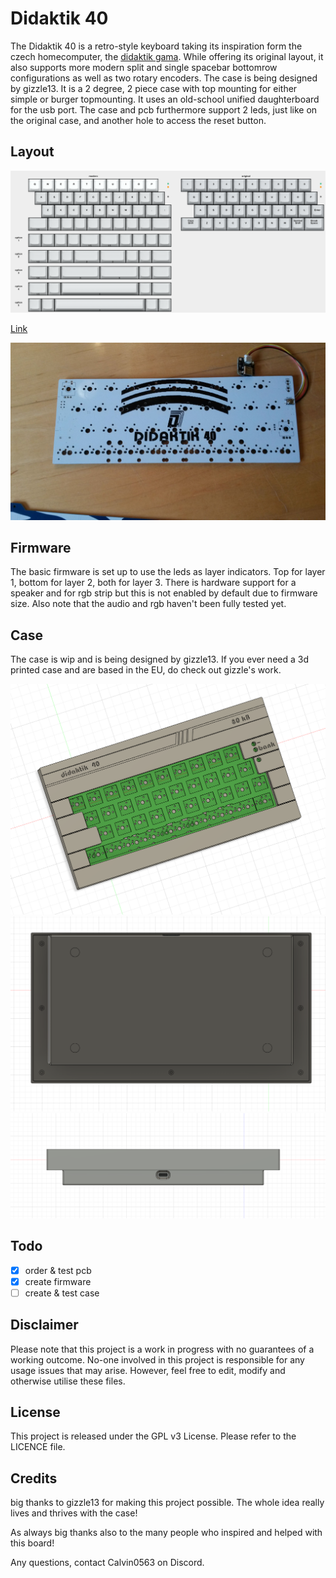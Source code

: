 # Didaktik 40

The Didaktik 40 is a retro-style keyboard taking its inspiration form the czech homecomputer, the [didaktik gama](https://en.wikipedia.org/wiki/Didaktik#Didaktik_Gama). While offering its original layout, it also supports more modern split and single spacebar bottomrow configurations as well as two rotary encoders.
The case is being designed by gizzle13. It is a 2 degree, 2 piece case with top mounting for either simple or burger topmounting. It uses an old-school unified daughterboard for the usb port. The case and pcb furthermore support 2 leds, just like on the original case, and another hole to access the reset button.

## Layout

![](https://github.com/calvin-mcd/Didaktik-40/blob/main/Images/KLE.png)

[Link](http://www.keyboard-layout-editor.com/#/gists/80f2dfd555ef09043852ad12f22f6b8f)

![](https://github.com/calvin-mcd/Didaktik-40/blob/main/Images/20230210_113844.jpg)

## Firmware

The basic firmware is set up to use the leds as layer indicators. Top for layer 1, bottom for layer 2, both for layer 3. There is hardware support for a speaker and for rgb strip but this is not enabled by default due to firmware size. Also note that the audio and rgb haven't been fully tested yet.

## Case

The case is wip and is being designed by gizzle13. If you ever need a 3d printed case and are based in the EU, do check out gizzle's work.

![](https://github.com/calvin-mcd/Didaktik-40/blob/main/Images/case_wip1.png)
![](https://github.com/calvin-mcd/Didaktik-40/blob/main/Images/case_wip2.png)
![](https://github.com/calvin-mcd/Didaktik-40/blob/main/Images/case_wip4.png)

## Todo

- [X] order & test pcb
- [X] create firmware
- [ ] create & test case

## Disclaimer

Please note that this project is a work in progress with no guarantees of a working outcome. No-one involved in this project is responsible for any usage issues that may arise. However, feel free to edit, modify and otherwise utilise these files.

## License

This project is released under the GPL v3 License. Please refer to the LICENCE file.

## Credits

big thanks to gizzle13 for making this project possible. The whole idea really lives and thrives with the case!

As always big thanks also to the many people who inspired and helped with this board!

Any questions, contact Calvin0563 on Discord. 


